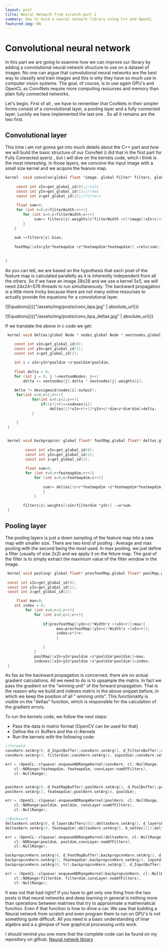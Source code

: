 ```yaml
---
layout: post
title: Neural Network from scratch-part 2
summary: How to buld a neural network library using C++ and OpenCL
featured-img: NN
---
```


# Convolutional neural network

In this part we are going to examine how we can improve our library by adding a convolutional neural network structure to use on a dataset of images.
No one can argue that convolutional neural networks are the best way to classify and train images and this is why they have so much use in computer vision systems. The goal, of course, is to use again GPU's and OpenCL as ConvNets require more computing resourses and memory than plain fully connected networks. 

Let's begin.
First of all , we have to remember that CovNets in their simpler forms consist of a convolutional layer, a pooling layer and a fully connected layer. Luckily we have implemented the last one . So all it remains are the two first.

## Convolutional layer

This time i am not gonna get into much details about the C++ part and how we will build the basic structure of our ConvNet (i did that in the first part for Fully Connected ayers) , but i will dive on the kernels code, whch i think is the most interesting. In those layers, we convolve the input image with a small size kernel and we acquire the fearure map.

```c
kernel  void convolve(global float *image, global Filter* filters, global float * featMap,int filterWidth,int inWidth,int featmapdim){
         
     const int xIn=get_global_id(0);//cols
     const int yIn=get_global_id(1);//rows
	 const int z=get_global_id(2);//filters
     
     float sum=0;
     for (int r=0;r<filterWidth;r++){
        for (int c=0;c<filterWidth;c++){
             sum+= filters[z].weights[c*filterWidth +r]*image[(xIn+c)+inWidth*(yIn+r)];
        }
    }
    
	sum +=filters[z].bias;
     
	featMap[(xIn+yIn*featmapdim +z*featmapdim*featmapdim)] =relu(sum);
		
	
}

```

As you can tell, we are based on the hypothesis that each pixel of the feature map is calculated parallelly as it is inherently independent from all the others. So if we have an image 28x28 and we use a kernel 5x5, we will need 24x24=576 threads to run simultaneously.
The backward propagation is a little more tricky because there are not many online resourses to actually provide the equations for a convolutional layer.

![Equations]({{"/assets/img/posts/conv_bpa.jpg" | absolute_url}})

![Equations]({{"/assets/img/posts/conv_bpa_deltas.jpg" | absolute_url}})

If we translate the above in c code we get:

```c
 kernel void deltas(global Node * nodes,global Node * nextnodes,global float *deltas,global int *indexes,int dim,int nextnumNodes,int pooldim){
 
    const int xIn=get_global_id(0);
    const int yIn=get_global_id(1);
    const int z=get_global_id(2);

    int i = xIn+yIn*pooldim +z*pooldim*pooldim;
 
    float delta = 0;
    for (int j = 0; j !=nextnumNodes; j++)
        delta += nextnodes[j].delta * nextnodes[j].weights[i];
  
	delta *= devsigmoid(nodes[i].output);
	 for(int r=0;r<2;r++){
			for(int c=0;c<2;c++){
				if((c*2+r)==indexes[i])
					deltas[(2*xIn+r)+(2*yIn+c)*dim+z*dim*dim]=delta;					
			}
	 
	 }
 }


 kernel void backpropcnn( global float* featMap,global float* deltas,global Filter* filters,int featmapdim,int imagedim,int filterdim,float a,global float* Image){
 
         const int xIn=get_global_id(0);
         const int yIn=get_global_id(1);
		 const int z=get_global_id(2);
         
         float sum=0;
         for (int r=0;r<featmapdim;r++){
             for (int c=0;c<featmapdim;c++){
                 
                 sum+= deltas[(c+r*featmapdim +z*featmapdim*featmapdim)]*Image[(xIn+r)+imagedim *(yIn+c)];
                 }
             }
          
        filters[z].weights[(xIn+filterdim *yIn)] -=a*sum;
 }

```


## Pooling layer

The pooling layers is just a down sampling of the feature map into a new map with smaller size. There are two kind of pooling : Average and max pooling with the second being the most used. In max pooling, we just define a filter (usually of size 2x2) and we apply it on the feture map. The goal of the filter is to simply extract the maximum value of the filter window in the image.

```c
 kernel void pooling( global float* prevfeatMap,global float* poolMap,global int* indexes,int Width,int pooldim){
 
 const int xIn=get_global_id(0);
 const int yIn=get_global_id(1);
 const int z=get_global_id(2);

     float max=0;
	int index = 0;
         for (int r=0;r<2;r++){
             for (int c=0;c<2;c++){
                                
                 if(prevfeatMap[(yIn+c)*Width*z +(xIn+r)]>max){
                       max=prevfeatMap[(yIn+c)*Width*z +(xIn+r)];
					   index=c*2+r;
					   }
						
                 }
             }
             poolMap[(xIn+yIn*pooldim +z*pooldim*pooldim)]=max;
			 indexes[(xIn+yIn*pooldim +z*pooldim*pooldim)]=index;
 }
```
As fas as the backward propagation is concerned, there are no actual gradient calculations. All we need to do is to upsample the matrix. In fact we pass the gradient on the "winning unit" of the forward propagation. That is the reason why we build and indexes matrix in the above snippet before, in which we keep  the position of all " winning units". This functionality is visible on the "deltas" function, which is responsible for the calculation of the gradient errors.

To run the kernels code, we follow the next steps:
* Pass the data in matrix format (OpenCV can be used for that)
* Define the cl: Buffers and the cl::Kernels 
* Run the kernels with the following code:

```c
//Forward
convKern.setArg(0, d_InputBuffer);convKern.setArg(1, d_FiltersBuffer);convKern.setArg(2, d_FeatMapBuffer);
convKern.setArg(3, filterdim);convKern.setArg(4, inputdim);convKern.setArg(5, featmapdim);

err = (OpenCL::clqueue).enqueueNDRangeKernel(convKern, cl::NullRange,
	cl::NDRange(featmapdim, featmapdim, convLayer.numOfFilters),
	cl::NullRange);


poolKern.setArg(0, d_FeatMapBuffer);poolKern.setArg(1, d_PoolBuffer);poolKern.setArg(2, d_PoolIndexBuffer);
poolKern.setArg(3, featmapdim);poolKern.setArg(4, pooldim);

err = (OpenCL::clqueue).enqueueNDRangeKernel(poolKern, cl::NullRange,
	cl::NDRange(pooldim, pooldim, convLayer.numOfFilters),
	cl::NullRange);

//Backward
deltasKern.setArg(0, d_layersBuffers[0]);deltasKern.setArg(1, d_layersBuffers[1]);deltasKern.setArg(2, d_deltasBuffer);deltasKern.setArg(3, d_PoolIndexBuffer);
deltasKern.setArg(4, featmapdim);deltasKern.setArg(5, h_netVec[1]);deltasKern.setArg(6, pooldim);

err = (OpenCL::clqueue).enqueueNDRangeKernel(deltasKern, cl::NullRange,
	cl::NDRange(pooldim, pooldim,convLayer.numOfFilters),
	cl::NullRange);

backpropcnnKern.setArg(0, d_FeatMapBuffer);backpropcnnKern.setArg(1, d_rotatedImgBuffer);backpropcnnKern.setArg(2, d_FiltersBuffer);
backpropcnnKern.setArg(3, featmapdim);backpropcnnKern.setArg(4, inputdim);backpropcnnKern.setArg(5, filterdim);
backpropcnnKern.setArg(6, lr);backpropcnnKern.setArg(7, d_InputBuffer);

err = (OpenCL::clqueue).enqueueNDRangeKernel(backpropcnnKern, cl::NullRange,
	cl::NDRange(filterdim, filterdim,convLayer.numOfFilters),
	cl::NullRange);

```

It was not that bad right? If you have to get only one thing from the two posts is that neural networks and deep learning in general is nothing more than operations between matrixes that try to approximate a mathematical function. Even if that function is how to drive a car. 
We saw that building a Neural network from scratch and even program them to run on GPU's is not something quite difficult. All you need is a basic understanding of linar algebra and a a glimpse of how graphical processing units work.

I should remind you one more that the complete code can be found on my repository on github. [Neural netwok library](https://github.com/SergiosKar/Convolutional-Neural-Network)

